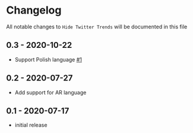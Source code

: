 # Changelog

All notable changes to `Hide Twitter Trends` will be documented in this file

## 0.3 - 2020-10-22

* Support Polish language [#1](https://github.com/DevMoath/hide-twitter-trends/pull/1)

## 0.2 - 2020-07-27

* Add support for AR language


## 0.1 - 2020-07-17

* initial release
